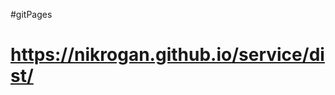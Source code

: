 #gitPages

<h1><a href="https://nikrogan.github.io/service/dist/">https://nikrogan.github.io/service/dist/</a></h1>
